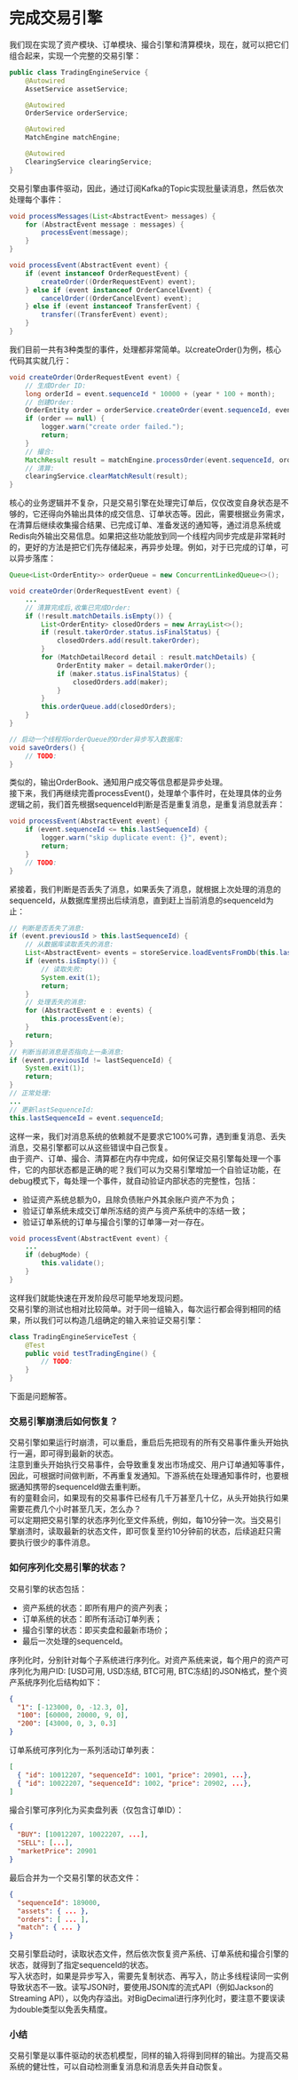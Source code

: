 # 完成交易引擎

我们现在实现了资产模块、订单模块、撮合引擎和清算模块，现在，就可以把它们组合起来，实现一个完整的交易引擎：
```java
public class TradingEngineService {
    @Autowired
    AssetService assetService;

    @Autowired
    OrderService orderService;

    @Autowired
    MatchEngine matchEngine;

    @Autowired
    ClearingService clearingService;
}
```
交易引擎由事件驱动，因此，通过订阅Kafka的Topic实现批量读消息，然后依次处理每个事件：
```java
void processMessages(List<AbstractEvent> messages) {
    for (AbstractEvent message : messages) {
        processEvent(message);
    }
}

void processEvent(AbstractEvent event) {
    if (event instanceof OrderRequestEvent) {
        createOrder((OrderRequestEvent) event);
    } else if (event instanceof OrderCancelEvent) {
        cancelOrder((OrderCancelEvent) event);
    } else if (event instanceof TransferEvent) {
        transfer((TransferEvent) event);
    }
}
```
我们目前一共有3种类型的事件，处理都非常简单。以createOrder()为例，核心代码其实就几行：
```java
void createOrder(OrderRequestEvent event) {
    // 生成Order ID:
    long orderId = event.sequenceId * 10000 + (year * 100 + month);
    // 创建Order:
    OrderEntity order = orderService.createOrder(event.sequenceId, event.createdAt, orderId, event.userId, event.direction, event.price, event.quantity);
    if (order == null) {
        logger.warn("create order failed.");
        return;
    }
    // 撮合:
    MatchResult result = matchEngine.processOrder(event.sequenceId, order);
    // 清算:
    clearingService.clearMatchResult(result);
}
```
核心的业务逻辑并不复杂，只是交易引擎在处理完订单后，仅仅改变自身状态是不够的，它还得向外输出具体的成交信息、订单状态等。因此，需要根据业务需求，在清算后继续收集撮合结果、已完成订单、准备发送的通知等，通过消息系统或Redis向外输出交易信息。如果把这些功能放到同一个线程内同步完成是非常耗时的，更好的方法是把它们先存储起来，再异步处理。例如，对于已完成的订单，可以异步落库：
```java
Queue<List<OrderEntity>> orderQueue = new ConcurrentLinkedQueue<>();

void createOrder(OrderRequestEvent event) {
    ...
    // 清算完成后,收集已完成Order:
    if (!result.matchDetails.isEmpty()) {
        List<OrderEntity> closedOrders = new ArrayList<>();
        if (result.takerOrder.status.isFinalStatus) {
            closedOrders.add(result.takerOrder);
        }
        for (MatchDetailRecord detail : result.matchDetails) {
            OrderEntity maker = detail.makerOrder();
            if (maker.status.isFinalStatus) {
                closedOrders.add(maker);
            }
        }
        this.orderQueue.add(closedOrders);
    }
}

// 启动一个线程将orderQueue的Order异步写入数据库:
void saveOrders() {
    // TODO:
}
```
类似的，输出OrderBook、通知用户成交等信息都是异步处理。<br />接下来，我们再继续完善processEvent()，处理单个事件时，在处理具体的业务逻辑之前，我们首先根据sequenceId判断是否是重复消息，是重复消息就丢弃：
```java
void processEvent(AbstractEvent event) {
    if (event.sequenceId <= this.lastSequenceId) {
        logger.warn("skip duplicate event: {}", event);
        return;
    }
    // TODO:
}
```
紧接着，我们判断是否丢失了消息，如果丢失了消息，就根据上次处理的消息的sequenceId，从数据库里捞出后续消息，直到赶上当前消息的sequenceId为止：
```java
// 判断是否丢失了消息:
if (event.previousId > this.lastSequenceId) {
    // 从数据库读取丢失的消息:
    List<AbstractEvent> events = storeService.loadEventsFromDb(this.lastSequenceId);
    if (events.isEmpty()) {
        // 读取失败:
        System.exit(1);
        return;
    }
    // 处理丢失的消息:
    for (AbstractEvent e : events) {
        this.processEvent(e);
    }
    return;
}
// 判断当前消息是否指向上一条消息:
if (event.previousId != lastSequenceId) {
    System.exit(1);
    return;
}
// 正常处理:
...
// 更新lastSequenceId:
this.lastSequenceId = event.sequenceId;
```
这样一来，我们对消息系统的依赖就不是要求它100%可靠，遇到重复消息、丢失消息，交易引擎都可以从这些错误中自己恢复。<br />由于资产、订单、撮合、清算都在内存中完成，如何保证交易引擎每处理一个事件，它的内部状态都是正确的呢？我们可以为交易引擎增加一个自验证功能，在debug模式下，每处理一个事件，就自动验证内部状态的完整性，包括：

- 验证资产系统总额为0，且除负债账户外其余账户资产不为负；
- 验证订单系统未成交订单所冻结的资产与资产系统中的冻结一致；
- 验证订单系统的订单与撮合引擎的订单簿一对一存在。
```java
void processEvent(AbstractEvent event) {
    ...
    if (debugMode) {
        this.validate();
    }
}
```
这样我们就能快速在开发阶段尽可能早地发现问题。<br />交易引擎的测试也相对比较简单。对于同一组输入，每次运行都会得到相同的结果，所以我们可以构造几组确定的输入来验证交易引擎：
```java
class TradingEngineServiceTest {
    @Test
    public void testTradingEngine() {
        // TODO:
    }
}
```
下面是问题解答。
### 交易引擎崩溃后如何恢复？
交易引擎如果运行时崩溃，可以重启，重启后先把现有的所有交易事件重头开始执行一遍，即可得到最新的状态。<br />注意到重头开始执行交易事件，会导致重复发出市场成交、用户订单通知等事件，因此，可根据时间做判断，不再重复发通知。下游系统在处理通知事件时，也要根据通知携带的sequenceId做去重判断。<br />有的童鞋会问，如果现有的交易事件已经有几千万甚至几十亿，从头开始执行如果需要花费几个小时甚至几天，怎么办？<br />可以定期把交易引擎的状态序列化至文件系统，例如，每10分钟一次。当交易引擎崩溃时，读取最新的状态文件，即可恢复至约10分钟前的状态，后续追赶只需要执行很少的事件消息。
### 如何序列化交易引擎的状态？
交易引擎的状态包括：

- 资产系统的状态：即所有用户的资产列表；
- 订单系统的状态：即所有活动订单列表；
- 撮合引擎的状态：即买卖盘和最新市场价；
- 最后一次处理的sequenceId。

序列化时，分别针对每个子系统进行序列化。对资产系统来说，每个用户的资产可序列化为用户ID: [USD可用, USD冻结, BTC可用, BTC冻结]的JSON格式，整个资产系统序列化后结构如下：
```json
{
  "1": [-123000, 0, -12.3, 0],
  "100": [60000, 20000, 9, 0],
  "200": [43000, 0, 3, 0.3]
}
```
订单系统可序列化为一系列活动订单列表：
```json
[
  { "id": 10012207, "sequenceId": 1001, "price": 20901, ...},
  { "id": 10022207, "sequenceId": 1002, "price": 20902, ...},
]
```
撮合引擎可序列化为买卖盘列表（仅包含订单ID）：
```json
{
  "BUY": [10012207, 10022207, ...],
  "SELL": [...],
  "marketPrice": 20901
}
```
最后合并为一个交易引擎的状态文件：
```json
{
  "sequenceId": 189000,
  "assets": { ... },
  "orders": [ ... ],
  "match": { ... }
}
```
交易引擎启动时，读取状态文件，然后依次恢复资产系统、订单系统和撮合引擎的状态，就得到了指定sequenceId的状态。<br />写入状态时，如果是异步写入，需要先复制状态、再写入，防止多线程读同一实例导致状态不一致。读写JSON时，要使用JSON库的流式API（例如Jackson的Streaming API），以免内存溢出。对BigDecimal进行序列化时，要注意不要误读为double类型以免丢失精度。
### 小结
交易引擎是以事件驱动的状态机模型，同样的输入将得到同样的输出。为提高交易系统的健壮性，可以自动检测重复消息和消息丢失并自动恢复。
